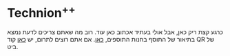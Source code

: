 # Technion<sup>++</sup>
כרגע קצת ריק כאן, אבל אולי בעתיד אכתוב כאן עוד. רוב מה שאתם צריכים לדעת נמצא בתיאור של התוסף בחנות התוספים, [כאן](https://chromewebstore.google.com/detail/technion-plus-plus/pfhjnidbfndnjhpcpfecngcigdjebemk).
אם אתם רוצים לתרום, יש [כאן](src/resources/bit_donation.jpg) קוד QR של ביט.
